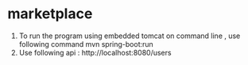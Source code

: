 # marketplace
1. To run the program using embedded tomcat on command line , use following command
    mvn spring-boot:run
2. Use following api :
    http://localhost:8080/users

